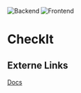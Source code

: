 ![Backend](https://github.com/OliverFIda/awl-raumreservierung/actions/workflows/dotnet.yml/badge.svg) ![Frontend](https://github.com/OliverFIda/awl-raumreservierung/actions/workflows/node.js.yml/badge.svg)

# CheckIt

## Externe Links
[Docs](https://docs.google.com/document/d/1yFLb9UwPgYYa2a2gGrLfB_v9J45jA6UmWk_05IXTOz0/edit?usp=sharing)
